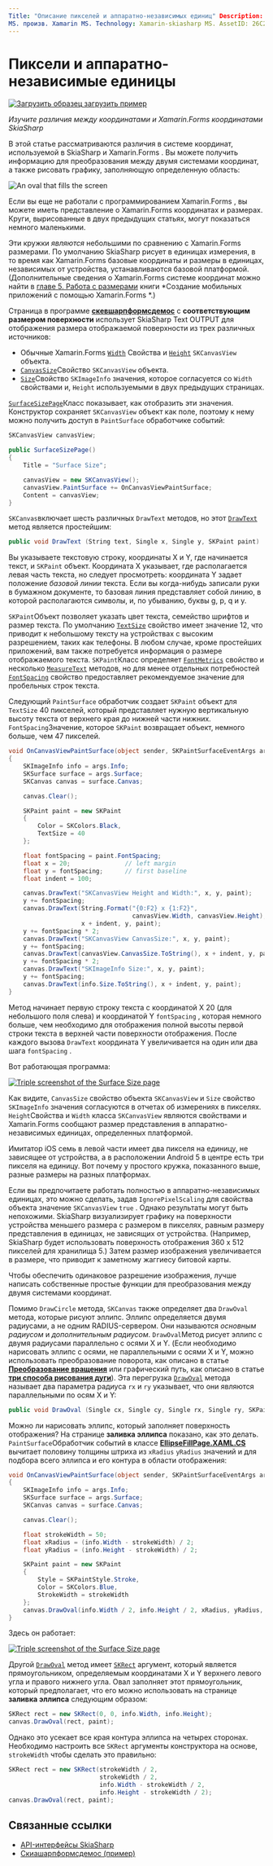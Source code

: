 ```yaml
---
Title: "Описание пикселей и аппаратно-независимых единиц" Description: "в этой статье рассматриваются различия между координатами и Xamarin.Forms координатами SkiaSharp и демонстрируется пример кода".
MS. произв. Xamarin MS. Technology: Xamarin-skiasharp MS. AssetID: 26C25BB8-FBE8-4B77-B01D-16A163A16890 Автор: давидбритч MS. author: дабритч MS. Дата: 02/09/2017 No-Loc: [ Xamarin.Forms , Xamarin.Essentials ]
---
```


# <a name="pixels-and-device-independent-units"></a>Пиксели и аппаратно-независимые единицы

[![Загрузить образец](~/media/shared/download.png) загрузить пример](https://docs.microsoft.com/samples/xamarin/xamarin-forms-samples/skiasharpforms-demos)

_Изучите различия между координатами и Xamarin.Forms координатами SkiaSharp_

В этой статье рассматриваются различия в системе координат, используемой в SkiaSharp и Xamarin.Forms . Вы можете получить информацию для преобразования между двумя системами координат, а также рисовать графику, заполняющую определенную область:

![](pixels-images/screenfillexample.png "An oval that fills the screen")

Если вы еще не работали с программированием Xamarin.Forms , вы можете иметь представление о Xamarin.Forms координатах и размерах. Круги, вырисованные в двух предыдущих статьях, могут показаться немного маленькими.

Эти кружки *являются* небольшими по сравнению с Xamarin.Forms размерами. По умолчанию SkiaSharp рисует в единицах измерения, в то время как Xamarin.Forms базовые координаты и размеры в единицах, независимых от устройства, устанавливаются базовой платформой. (Дополнительные сведения о Xamarin.Forms системе координат можно найти в [главе 5. Работа с размерами](~/xamarin-forms/creating-mobile-apps-xamarin-forms/summaries/chapter05.md) книги *Создание мобильных приложений с помощью Xamarin.Forms *.)

Страница в программе [**скевшарпформсдемос**](https://docs.microsoft.com/samples/xamarin/xamarin-forms-samples/skiasharpforms-demos) с **соответствующим размером поверхности** использует SkiaSharp Text OUTPUT для отображения размера отображаемой поверхности из трех различных источников:

- Обычные Xamarin.Forms [`Width`](xref:Xamarin.Forms.VisualElement.Width) Свойства и [`Height`](xref:Xamarin.Forms.VisualElement.Height) `SKCanvasView` объекта.
- [`CanvasSize`](xref:SkiaSharp.Views.Forms.SKCanvasView.CanvasSize)Свойство `SKCanvasView` объекта.
- [`Size`](xref:SkiaSharp.SKImageInfo.Size)Свойство `SKImageInfo` значения, которое согласуется со `Width` свойствами и, `Height` используемыми в двух предыдущих страницах.

[`SurfaceSizePage`](https://github.com/xamarin/xamarin-forms-samples/blob/master/SkiaSharpForms/Demos/Demos/SkiaSharpFormsDemos/Basics/SurfaceSizePage.cs)Класс показывает, как отобразить эти значения. Конструктор сохраняет `SKCanvasView` объект как поле, поэтому к нему можно получить доступ в `PaintSurface` обработчике событий:

```csharp
SKCanvasView canvasView;

public SurfaceSizePage()
{
    Title = "Surface Size";

    canvasView = new SKCanvasView();
    canvasView.PaintSurface += OnCanvasViewPaintSurface;
    Content = canvasView;
}
```

`SKCanvas`включает шесть различных `DrawText` методов, но этот [`DrawText`](xref:SkiaSharp.SKCanvas.DrawText(System.String,System.Single,System.Single,SkiaSharp.SKPaint)) метод является простейшим:

```csharp
public void DrawText (String text, Single x, Single y, SKPaint paint)
```

Вы указываете текстовую строку, координаты X и Y, где начинается текст, и `SKPaint` объект. Координата X указывает, где располагается левая часть текста, но следует просмотреть: координата Y задает положение *базовой линии* текста. Если вы когда-нибудь записали руки в бумажном документе, то базовая линия представляет собой линию, в которой располагаются символы, и, по убыванию, буквы g, p, q и y.

`SKPaint`Объект позволяет указать цвет текста, семейство шрифтов и размер текста. По умолчанию [`TextSize`](xref:SkiaSharp.SKPaint.TextSize) свойство имеет значение 12, что приводит к небольшому тексту на устройствах с высоким разрешением, таких как телефоны. В любом случае, кроме простейших приложений, вам также потребуется информация о размере отображаемого текста. `SKPaint`Класс определяет [`FontMetrics`](xref:SkiaSharp.SKPaint.FontMetrics) свойство и несколько [`MeasureText`](xref:SkiaSharp.SKPaint.MeasureText(System.String)) методов, но для менее отдельных потребностей [`FontSpacing`](xref:SkiaSharp.SKPaint.FontSpacing) свойство предоставляет рекомендуемое значение для пробельных строк текста.

Следующий `PaintSurface` обработчик создает `SKPaint` объект для `TextSize` 40 пикселей, который представляет нужную вертикальную высоту текста от верхнего края до нижней части нижних. `FontSpacing`Значение, которое `SKPaint` возвращает объект, немного больше, чем 47 пикселей.

```csharp
void OnCanvasViewPaintSurface(object sender, SKPaintSurfaceEventArgs args)
{
    SKImageInfo info = args.Info;
    SKSurface surface = args.Surface;
    SKCanvas canvas = surface.Canvas;

    canvas.Clear();

    SKPaint paint = new SKPaint
    {
        Color = SKColors.Black,
        TextSize = 40
    };

    float fontSpacing = paint.FontSpacing;
    float x = 20;               // left margin
    float y = fontSpacing;      // first baseline
    float indent = 100;

    canvas.DrawText("SKCanvasView Height and Width:", x, y, paint);
    y += fontSpacing;
    canvas.DrawText(String.Format("{0:F2} x {1:F2}",
                                  canvasView.Width, canvasView.Height),
                    x + indent, y, paint);
    y += fontSpacing * 2;
    canvas.DrawText("SKCanvasView CanvasSize:", x, y, paint);
    y += fontSpacing;
    canvas.DrawText(canvasView.CanvasSize.ToString(), x + indent, y, paint);
    y += fontSpacing * 2;
    canvas.DrawText("SKImageInfo Size:", x, y, paint);
    y += fontSpacing;
    canvas.DrawText(info.Size.ToString(), x + indent, y, paint);
}
```

Метод начинает первую строку текста с координатой X 20 (для небольшого поля слева) и координатой Y `fontSpacing` , которая немного больше, чем необходимо для отображения полной высоты первой строки текста в верхней части поверхности отображения. После каждого вызова `DrawText` координата Y увеличивается на один или два шага `fontSpacing` .

Вот работающая программа:

[![](pixels-images/surfacesize-small.png "Triple screenshot of the Surface Size  page")](pixels-images/surfacesize-large.png#lightbox "Triple screenshot of the Surface Size  page")

Как видите, `CanvasSize` свойство объекта `SKCanvasView` и `Size` свойство `SKImageInfo` значения согласуются в отчетах об измерениях в пикселях. `Height`Свойства и `Width` класса `SKCanvasView` являются свойствами и Xamarin.Forms сообщают размер представления в аппаратно-независимых единицах, определенных платформой.

Имитатор iOS семь в левой части имеет два пикселя на единицу, не зависящее от устройства, а в расположении Android 5 в центре есть три пикселя на единицу. Вот почему у простого кружка, показанного выше, разные размеры на разных платформах.

Если вы предпочитаете работать полностью в аппаратно-независимых единицах, это можно сделать, задав `IgnorePixelScaling` для свойства объекта значение `SKCanvasView` `true` . Однако результаты могут быть непохожими. SkiaSharp визуализирует графику на поверхности устройства меньшего размера с размером в пикселях, равным размеру представления в единицах, не зависящих от устройства. (Например, SkiaSharp будет использовать поверхность отображения 360 x 512 пикселей для хранилища 5.) Затем размер изображения увеличивается в размере, что приводит к заметному жаггиесу битовой карты.

Чтобы обеспечить одинаковое разрешение изображения, лучше написать собственные простые функции для преобразования между двумя системами координат.

Помимо `DrawCircle` метода, `SKCanvas` также определяет два `DrawOval` метода, которые рисуют эллипс. Эллипс определяется двумя радиусами, а не одним RADIUS-сервером. Они называются *основным радиусом* и *дополнительным радиусом*. `DrawOval`Метод рисует эллипс с двумя радиусами параллельно с осями X и Y. (Если необходимо нарисовать эллипс с осями, не параллельными с осями X и Y, можно использовать преобразование поворота, как описано в статье [**Преобразование вращения**](../transforms/rotate.md) или графический путь, как описано в статье [**три способа рисования дуги**](../curves/arcs.md)). Эта перегрузка [`DrawOval`](xref:SkiaSharp.SKCanvas.DrawOval(System.Single,System.Single,System.Single,System.Single,SkiaSharp.SKPaint)) метода называет два параметра радиуса `rx` и `ry` указывает, что они являются параллельными по осям X и Y:

```csharp
public void DrawOval (Single cx, Single cy, Single rx, Single ry, SKPaint paint)
```

Можно ли нарисовать эллипс, который заполняет поверхность отображения? На странице **заливка эллипса** показано, как это делать. `PaintSurface`Обработчик событий в классе [**EllipseFillPage.XAML.CS**](https://github.com/xamarin/xamarin-forms-samples/blob/master/SkiaSharpForms/Demos/Demos/SkiaSharpFormsDemos/Basics/EllipseFillPage.xaml.cs) вычитает половину толщины штриха из `xRadius` `yRadius` значений и для подбора всего эллипса и его контура в области отображения:

```csharp
void OnCanvasViewPaintSurface(object sender, SKPaintSurfaceEventArgs args)
{
    SKImageInfo info = args.Info;
    SKSurface surface = args.Surface;
    SKCanvas canvas = surface.Canvas;

    canvas.Clear();

    float strokeWidth = 50;
    float xRadius = (info.Width - strokeWidth) / 2;
    float yRadius = (info.Height - strokeWidth) / 2;

    SKPaint paint = new SKPaint
    {
        Style = SKPaintStyle.Stroke,
        Color = SKColors.Blue,
        StrokeWidth = strokeWidth
    };
    canvas.DrawOval(info.Width / 2, info.Height / 2, xRadius, yRadius, paint);
}
```

Здесь он работает:

[![](pixels-images/ellipsefill-small.png "Triple screenshot of the Surface Size  page")](pixels-images/ellipsefill-large.png#lightbox "Triple screenshot of the Surface Size  page")

Другой [`DrawOval`](xref:SkiaSharp.SKCanvas.DrawOval(SkiaSharp.SKRect,SkiaSharp.SKPaint)) метод имеет [`SKRect`](xref:SkiaSharp.SKRect) аргумент, который является прямоугольником, определяемым координатами X и Y верхнего левого угла и правого нижнего угла. Овал заполняет этот прямоугольник, который предполагает, что его можно использовать на странице **заливка эллипса** следующим образом:

```csharp
SKRect rect = new SKRect(0, 0, info.Width, info.Height);
canvas.DrawOval(rect, paint);
```

Однако это усекает все края контура эллипса на четырех сторонах. Необходимо настроить все `SKRect` аргументы конструктора на основе, `strokeWidth` чтобы сделать это правильно:

```csharp
SKRect rect = new SKRect(strokeWidth / 2,
                         strokeWidth / 2,
                         info.Width - strokeWidth / 2,
                         info.Height - strokeWidth / 2);
canvas.DrawOval(rect, paint);
```

## <a name="related-links"></a>Связанные ссылки

- [API-интерфейсы SkiaSharp](https://docs.microsoft.com/dotnet/api/skiasharp)
- [Скиашарпформсдемос (пример)](https://docs.microsoft.com/samples/xamarin/xamarin-forms-samples/skiasharpforms-demos)
